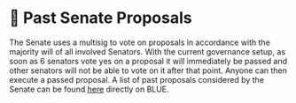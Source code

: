 # 📑 Past Senate Proposals

The Senate uses a multisig to vote on proposals in accordance with the majority will of all involved Senators. With the current governance setup, as soon as 6 senators vote yes on a proposal it will immediately be passed and other senators will not be able to vote on it after that point. Anyone can then execute a passed proposal. A list of past proposals considered by the Senate can be found [here](https://blue.kujira.app/senate) directly on BLUE.

